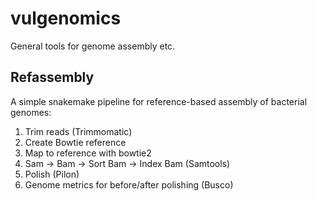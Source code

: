 # vulgenomics
General tools for genome assembly etc.

Refassembly
-----------
A simple snakemake pipeline for reference-based assembly of bacterial genomes:
  1. Trim reads (Trimmomatic)
  2. Create Bowtie reference
  3. Map to reference with bowtie2
  4. Sam -> Bam -> Sort Bam -> Index Bam (Samtools)
  5. Polish (Pilon)
  6. Genome metrics for before/after polishing (Busco)
